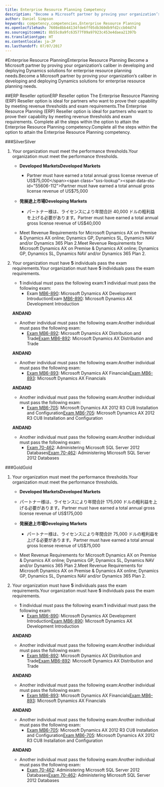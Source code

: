 ```yaml
---
title: Enterprise Resource Planning Competency
description: "Become a Microsoft partner by proving your organization’s caliber in developing and deploying Dynamics solutions for enterprise resource planning needs."
author: Daniel Simpson
keywords: competency,competencies,Enterprise Resource Planning
ms.openlocfilehash: 7608e8bb44134fde6ff05db360db9fd2ccb04d7d
ms.sourcegitcommit: 8b55c0a9fc63577f09a97923c453e4daea21397b
ms.translationtype: HT
ms.contentlocale: ja-JP
ms.lasthandoff: 07/07/2017
---
```

#<a name="enterprise-resource-planning"></a><span data-ttu-id="55606-104">Enterprise Resource Planning</span><span class="sxs-lookup"><span data-stu-id="55606-104">Enterprise Resource Planning</span></span> 
<span data-ttu-id="55606-105">Become a Microsoft partner by proving your organization’s caliber in developing and deploying Dynamics solutions for enterprise resource planning needs.</span><span class="sxs-lookup"><span data-stu-id="55606-105">Become a Microsoft partner by proving your organization’s caliber in developing and deploying Dynamics solutions for enterprise resource planning needs.</span></span>

##<a name="erp-reseller-option"></a><span data-ttu-id="55606-106">ERP Reseller option</span><span class="sxs-lookup"><span data-stu-id="55606-106">ERP Reseller option</span></span>
<span data-ttu-id="55606-107">The Enterprise Resource Planning (ERP) Reseller option is ideal for partners who want to prove their capability by meeting revenue thresholds and exam requirements.</span><span class="sxs-lookup"><span data-stu-id="55606-107">The Enterprise Resource Planning (ERP) Reseller option is ideal for partners who want to prove their capability by meeting revenue thresholds and exam requirements.</span></span> <span data-ttu-id="55606-108">Complete all the steps within the option to attain the Enterprise Resource Planning competency.</span><span class="sxs-lookup"><span data-stu-id="55606-108">Complete all the steps within the option to attain the Enterprise Resource Planning competency.</span></span>

###<a name="silver"></a><span data-ttu-id="55606-109">Silver</span><span class="sxs-lookup"><span data-stu-id="55606-109">Silver</span></span>

1. <span data-ttu-id="55606-110">Your organization must meet the performance thresholds.</span><span class="sxs-lookup"><span data-stu-id="55606-110">Your organization must meet the performance thresholds.</span></span>

    - **<span data-ttu-id="55606-111">Developed Markets</span><span class="sxs-lookup"><span data-stu-id="55606-111">Developed Markets</span></span>**
        - <span data-ttu-id="55606-112">Partner must have earned a total annual gross license revenue of US$75,000</span><span class="sxs-lookup"><span data-stu-id="55606-112">Partner must have earned a total annual gross license revenue of US$75,000</span></span>
       
    - **<span data-ttu-id="55606-113">発展途上市場</span><span class="sxs-lookup"><span data-stu-id="55606-113">Developing Markets</span></span>**
        - <span data-ttu-id="55606-114">パートナー様は、ライセンスにより年間合計 40,000 ドルの粗利益を上げる必要があります。</span><span class="sxs-lookup"><span data-stu-id="55606-114">Partner must have earned  a total annual gross license revenue of  US$40,000</span></span>
 
    - <span data-ttu-id="55606-115">Meet Revenue Requirements for Microsoft Dynamics AX on Premise & Dynamics AX online; Dynamics GP, Dynamics SL, Dynamics NAV and/or Dynamics 365 Plan 2.</span><span class="sxs-lookup"><span data-stu-id="55606-115">Meet Revenue Requirements for Microsoft Dynamics AX on Premise & Dynamics AX online; Dynamics GP, Dynamics SL, Dynamics NAV and/or Dynamics 365 Plan 2.</span></span>  

2. <span data-ttu-id="55606-116">Your organization must have **5** individuals pass the exam requirements.</span><span class="sxs-lookup"><span data-stu-id="55606-116">Your organization must have **5** individuals pass the exam requirements.</span></span>

    - <span data-ttu-id="55606-117">**1** individual must pass the following exam:</span><span class="sxs-lookup"><span data-stu-id="55606-117">**1** individual must pass the following exam:</span></span>
        - <span data-ttu-id="55606-118">Exam [MB6-890](https://www.microsoft.com/en-us/learning/exam-mb6-890.aspx): Microsoft Dynamics AX Development Introduction</span><span class="sxs-lookup"><span data-stu-id="55606-118">Exam [MB6-890](https://www.microsoft.com/en-us/learning/exam-mb6-890.aspx): Microsoft Dynamics AX Development Introduction</span></span>

    **<span data-ttu-id="55606-119">AND</span><span class="sxs-lookup"><span data-stu-id="55606-119">AND</span></span>**

    - <span data-ttu-id="55606-120">Another individual must pass the following exam:</span><span class="sxs-lookup"><span data-stu-id="55606-120">Another individual must pass the following exam:</span></span>
        - <span data-ttu-id="55606-121">[Exam MB6-892](https://www.microsoft.com/en-us/learning/exam-mb6-892.aspx): Microsoft Dynamics AX Distribution and Trade</span><span class="sxs-lookup"><span data-stu-id="55606-121">[Exam MB6-892](https://www.microsoft.com/en-us/learning/exam-mb6-892.aspx): Microsoft Dynamics AX Distribution and Trade</span></span>

    **<span data-ttu-id="55606-122">AND</span><span class="sxs-lookup"><span data-stu-id="55606-122">AND</span></span>**

    - <span data-ttu-id="55606-123">Another individual must pass the following exam:</span><span class="sxs-lookup"><span data-stu-id="55606-123">Another individual must pass the following exam:</span></span>
        - <span data-ttu-id="55606-124">[Exam MB6-893](https://www.microsoft.com/en-us/learning/exam-mb6-893.aspx): Microsoft Dynamics AX Financials</span><span class="sxs-lookup"><span data-stu-id="55606-124">[Exam MB6-893](https://www.microsoft.com/en-us/learning/exam-mb6-893.aspx): Microsoft Dynamics AX Financials</span></span>

    **<span data-ttu-id="55606-125">AND</span><span class="sxs-lookup"><span data-stu-id="55606-125">AND</span></span>**

    - <span data-ttu-id="55606-126">Another individual must pass the following exam:</span><span class="sxs-lookup"><span data-stu-id="55606-126">Another individual must pass the following exam:</span></span>
        - <span data-ttu-id="55606-127">[Exam MB6-705](https://www.microsoft.com/en-us/learning/exam-mb6-705.aspx): Microsoft Dynamics AX 2012 R3 CU8 Installation and Configuration</span><span class="sxs-lookup"><span data-stu-id="55606-127">[Exam MB6-705](https://www.microsoft.com/en-us/learning/exam-mb6-705.aspx): Microsoft Dynamics AX 2012 R3 CU8 Installation and Configuration</span></span>

    **<span data-ttu-id="55606-128">AND</span><span class="sxs-lookup"><span data-stu-id="55606-128">AND</span></span>**

    - <span data-ttu-id="55606-129">Another individual must pass the following exam:</span><span class="sxs-lookup"><span data-stu-id="55606-129">Another individual must pass the following exam:</span></span>
        - <span data-ttu-id="55606-130">[Exam 70-462](https://www.microsoft.com/en-us/learning/exam-70-462.aspx): Administering Microsoft SQL Server 2012 Databases</span><span class="sxs-lookup"><span data-stu-id="55606-130">[Exam 70-462](https://www.microsoft.com/en-us/learning/exam-70-462.aspx): Administering Microsoft SQL Server 2012 Databases</span></span>

###<a name="gold"></a><span data-ttu-id="55606-131">Gold</span><span class="sxs-lookup"><span data-stu-id="55606-131">Gold</span></span>

1. <span data-ttu-id="55606-132">Your organization must meet the performance thresholds.</span><span class="sxs-lookup"><span data-stu-id="55606-132">Your organization must meet the performance thresholds.</span></span>

    - **<span data-ttu-id="55606-133">Developed Markets</span><span class="sxs-lookup"><span data-stu-id="55606-133">Developed Markets</span></span>**
    -   <span data-ttu-id="55606-134">パートナー様は、ライセンスにより年間合計 175,000 ドルの粗利益を上げる必要があります。</span><span class="sxs-lookup"><span data-stu-id="55606-134">Partner must have earned a total annual gross license revenue of US$175,000</span></span>
  
    - **<span data-ttu-id="55606-135">発展途上市場</span><span class="sxs-lookup"><span data-stu-id="55606-135">Developing Markets</span></span>**
        - <span data-ttu-id="55606-136">パートナー様は、ライセンスにより年間合計 75,000 ドルの粗利益を上げる必要があります。</span><span class="sxs-lookup"><span data-stu-id="55606-136">Partner must have earned  a total annual gross license revenue of US$75,000</span></span> 

    - <span data-ttu-id="55606-137">Meet Revenue Requirements for Microsoft Dynamics AX on Premise & Dynamics AX online; Dynamics GP, Dynamics SL, Dynamics NAV and/or Dynamics 365 Plan 2.</span><span class="sxs-lookup"><span data-stu-id="55606-137">Meet Revenue Requirements for Microsoft Dynamics AX on Premise & Dynamics AX online; Dynamics GP, Dynamics SL, Dynamics NAV and/or Dynamics 365 Plan 2.</span></span>  

2. <span data-ttu-id="55606-138">Your organization must have **5** individuals pass the exam requirements.</span><span class="sxs-lookup"><span data-stu-id="55606-138">Your organization must have **5** individuals pass the exam requirements.</span></span>

    - <span data-ttu-id="55606-139">**1** individual must pass the following exam:</span><span class="sxs-lookup"><span data-stu-id="55606-139">**1** individual must pass the following exam:</span></span>
        - <span data-ttu-id="55606-140">[Exam MB6-890](https://www.microsoft.com/en-us/learning/exam-mb6-890.aspx): Microsoft Dynamics AX Development Introduction</span><span class="sxs-lookup"><span data-stu-id="55606-140">[Exam MB6-890](https://www.microsoft.com/en-us/learning/exam-mb6-890.aspx): Microsoft Dynamics AX Development Introduction</span></span>

    **<span data-ttu-id="55606-141">AND</span><span class="sxs-lookup"><span data-stu-id="55606-141">AND</span></span>**

    - <span data-ttu-id="55606-142">Another individual must pass the following exam:</span><span class="sxs-lookup"><span data-stu-id="55606-142">Another individual must pass the following exam:</span></span>
        - <span data-ttu-id="55606-143">[Exam MB6-892](https://www.microsoft.com/en-us/learning/exam-mb6-892.aspx): Microsoft Dynamics AX Distribution and Trade</span><span class="sxs-lookup"><span data-stu-id="55606-143">[Exam MB6-892](https://www.microsoft.com/en-us/learning/exam-mb6-892.aspx): Microsoft Dynamics AX Distribution and Trade</span></span>

    **<span data-ttu-id="55606-144">AND</span><span class="sxs-lookup"><span data-stu-id="55606-144">AND</span></span>**

    - <span data-ttu-id="55606-145">Another individual must pass the following exam:</span><span class="sxs-lookup"><span data-stu-id="55606-145">Another individual must pass the following exam:</span></span>
        - <span data-ttu-id="55606-146">[Exam MB6-893](https://www.microsoft.com/en-us/learning/exam-mb6-893.aspx): Microsoft Dynamics AX Financials</span><span class="sxs-lookup"><span data-stu-id="55606-146">[Exam MB6-893](https://www.microsoft.com/en-us/learning/exam-mb6-893.aspx): Microsoft Dynamics AX Financials</span></span>

    **<span data-ttu-id="55606-147">AND</span><span class="sxs-lookup"><span data-stu-id="55606-147">AND</span></span>**

    - <span data-ttu-id="55606-148">Another individual must pass the following exam:</span><span class="sxs-lookup"><span data-stu-id="55606-148">Another individual must pass the following exam:</span></span>
        - <span data-ttu-id="55606-149">[Exam MB6-705](https://www.microsoft.com/en-us/learning/exam-mb6-705.aspx): Microsoft Dynamics AX 2012 R3 CU8 Installation and Configuration</span><span class="sxs-lookup"><span data-stu-id="55606-149">[Exam MB6-705](https://www.microsoft.com/en-us/learning/exam-mb6-705.aspx): Microsoft Dynamics AX 2012 R3 CU8 Installation and Configuration</span></span>

    **<span data-ttu-id="55606-150">AND</span><span class="sxs-lookup"><span data-stu-id="55606-150">AND</span></span>**

    - <span data-ttu-id="55606-151">Another individual must pass the following exam:</span><span class="sxs-lookup"><span data-stu-id="55606-151">Another individual must pass the following exam:</span></span>
        - <span data-ttu-id="55606-152">[Exam 70-462](https://www.microsoft.com/en-us/learning/exam-70-462.aspx): Administering Microsoft SQL Server 2012 Databases</span><span class="sxs-lookup"><span data-stu-id="55606-152">[Exam 70-462](https://www.microsoft.com/en-us/learning/exam-70-462.aspx): Administering Microsoft SQL Server 2012 Databases</span></span>



